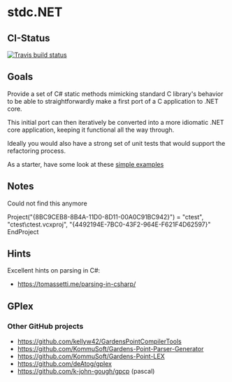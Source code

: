 ﻿# stdc.NET

## CI-Status

[![Travis build status](https://img.shields.io/travis/Color-Of-Code/stdc.NET/master.svg?label=master&style=flat-square)](https://travis-ci.org/Color-Of-Code/stdc.NET)

## Goals

Provide a set of C# static methods mimicking standard C library's behavior to be able to
straightforwardly make a first port of a C application to .NET core.

This initial port can then iteratively be converted into a more idiomatic .NET core
application, keeping it functional all the way through.

Ideally you would also have a strong set of unit tests that would support the refactoring
process.

As a starter, have some look at these [simple examples](./Examples.md)

## Notes

Could not find this anymore

Project("{8BC9CEB8-8B4A-11D0-8D11-00A0C91BC942}") = "ctest", "ctest\ctest.vcxproj", "{4492194E-7BC0-43F2-964E-F621F4D62597}"
EndProject

## Hints

Excellent hints on parsing in C#:

* https://tomassetti.me/parsing-in-csharp/

## GPlex

### Other GitHub projects

* https://github.com/kellyw42/GardensPointCompilerTools
* https://github.com/KommuSoft/Gardens-Point-Parser-Generator
* https://github.com/KommuSoft/Gardens-Point-LEX
* https://github.com/deAtog/gplex
* https://github.com/k-john-gough/gpcp (pascal)
